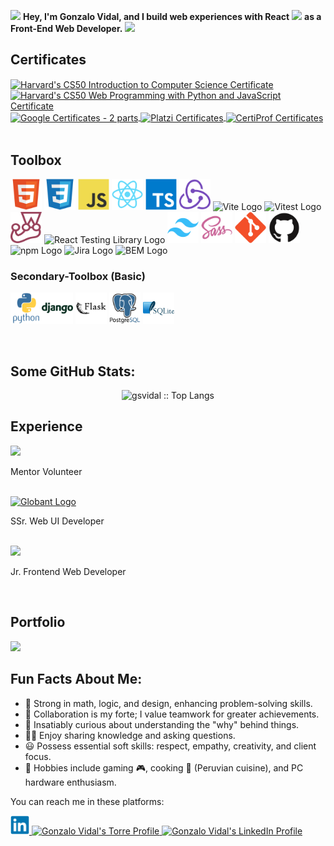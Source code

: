 <img src="https://raw.githubusercontent.com/MartinHeinz/MartinHeinz/master/wave.gif" width="30px"> **Hey, I'm Gonzalo Vidal, and I build web experiences with React** <img src="https://user-images.githubusercontent.com/74038190/212257467-871d32b7-e401-42e8-a166-fcfd7baa4c6b.gif" width="30px"> **as a Front-End Web Developer.** <img src="https://em-content.zobj.net/source/noto-emoji-animations/344/rocket_1f680.gif" width="30px">

## Certificates

<a class="certificates__icons-item" rel="noopener" target="_blank" href="https://certificates.cs50.io/d8442942-5daf-4ea7-99f5-8ee789cc3d01.pdf?size=letter">
  <img align=center src="https://i.postimg.cc/Nf9PqBDt/CS50X.png" alt="Harvard's CS50 Introduction to Computer Science Certificate" width="90" height="90" title="Harvard's CS50 Introduction to Computer Science">
</a>
<a class="certificates__icons-item" rel="noopener" target="_blank" href="https://cs50.harvard.edu/certificates/0b1c974d-8977-4d2c-ae28-26d4c7e12a4a">
  <img align=center src="https://i.postimg.cc/bYFFBsQL/CS50W.png" alt="Harvard's CS50 Web Programming with Python and JavaScript Certificate" width="90" height="90" title="Harvard's CS50 Web Programming with Python and JavaScript">
</a>
<a class="certificates__icons-item" rel="noopener" target="_blank" href="https://learndigital.withgoogle.com/activate/validate-certificate-code">
  <img align=center src="https://lh3.googleusercontent.com/5-yf7s6KGhPFu3hm8UwGnOwloyrEK5hVervmLKfbU1YVj5qwr0dqZ-I2BaleZ14smfc8sjIhnqHbmjS7VFAMZZwS9UQK_RlX6bFmAB8=-rw" alt="Google Certificates - 2 parts" width="120" title="Google - Web Development I & II Certificates">
</a>
<a class="certificates__icons-item" rel="noopener" target="_blank" href="https://platzi.com/p/gonzalovidal2020/">
  <img align=center src="https://upload.wikimedia.org/wikipedia/commons/thumb/3/32/Platzi.jpg/1200px-Platzi.jpg" alt="Platzi Certificates" width="100" title="Platzi: +30 Web Development Certificates">
</a>
<!-- <a class="certificates__icons-item" rel="noopener" target="_blank" href="https://www.udemy.com/certificate/UC-689f3797-fd77-49ac-8350-a525e8dd6ffd/">
  <img align=center src="https://companieslogo.com/img/orig/UDMY_BIG-4415d793.png?t=1635531363" alt="Udemy Certificate" width="100" title="Udemy: Test Driven Development Bootcamp">
</a> -->
<a class="certificates__icons-item" rel="noopener" target="_blank" href="https://www.credly.com/badges/233abc1a-291e-43b4-9aa4-0d97c5d0297f/linked_in?t=rhm3ox">
  <img align=center src="https://images.credly.com/size/340x340/images/4e3d6f9f-55d7-4ea7-b0e6-f4d4ff543e22/image.png" alt="CertiProf Certificates" width="100" title="CertiProf: Scrum Foundation Certificate">
</a>

<br />
<br />

## Toolbox

<img src="https://github.com/devicons/devicon/blob/master/icons/html5/html5-original.svg" alt="html5 Logo" width="50" height="50" title="HTML"/> <img src="https://github.com/devicons/devicon/blob/master/icons/css3/css3-original.svg" alt="css3 Logo" width="50" height="50"/>
<img src="https://github.com/devicons/devicon/blob/master/icons/javascript/javascript-original.svg" alt="JavaScript Logo" width="50" height="50"/>
<img src="https://github.com/devicons/devicon/blob/master/icons/react/react-original.svg" alt="React Logo" width="50" height="50"/>
<img src="https://github.com/devicons/devicon/blob/master/icons/typescript/typescript-original.svg" alt="Javascript Logo" width="50" height="50"/>
<img src="https://github.com/devicons/devicon/blob/master/icons/redux/redux-original.svg" alt="Redux Logo" width="50" height="50"/>
<img src="https://vitejs.dev/logo-with-shadow.png" alt="Vite Logo" width="50" height="50"/>
<img src="https://vitest.dev/logo-shadow.svg" alt="Vitest Logo" width="50" height="50"/>
<img src="https://github.com/devicons/devicon/blob/master/icons/jest/jest-plain.svg" alt="Jest Logo" width="50" height="50"/>
<img src="https://testing-library.com/img/octopus-64x64.png" alt="React Testing Library Logo" width="50" height="50"/>
<img src="https://raw.githubusercontent.com/devicons/devicon/1119b9f84c0290e0f0b38982099a2bd027a48bf1/icons/tailwindcss/tailwindcss-plain.svg" alt="Tailwind CSS Logo" width="50" height="50"/>
<img src="https://github.com/devicons/devicon/blob/master/icons/sass/sass-original.svg" alt="sass Logo" width="50" height="50"/>
<img src="https://github.com/devicons/devicon/blob/master/icons/git/git-original.svg" alt="git Logo" width="50" height="50"/>
<img src="https://github.com/devicons/devicon/blob/master/icons/github/github-original.svg" alt="github Logo" width="50" height="50"/>
<img src="https://i.postimg.cc/MZM45ndS/scrum.png" alt="npm Logo" width="50" height="50" />
<img src="https://cdn.icon-icons.com/icons2/2699/PNG/512/atlassian_jira_logo_icon_170511.png" alt="Jira Logo" width="50" height="50" />
<img src="https://devopedia.org/images/article/152/3612.1549627952.png" alt="BEM Logo" width="50" height="50" />
<br />

### Secondary-Toolbox (Basic)

<img src="https://raw.githubusercontent.com/devicons/devicon/55609aa5bd817ff167afce0d965585c92040787a/icons/python/python-original-wordmark.svg" alt="Python Logo" width="50" height="50"/><img src="https://raw.githubusercontent.com/devicons/devicon/55609aa5bd817ff167afce0d965585c92040787a/icons/django/django-plain-wordmark.svg" alt="Django Logo" width="50" height="50"/>
<img src="https://raw.githubusercontent.com/devicons/devicon/55609aa5bd817ff167afce0d965585c92040787a/icons/flask/flask-original-wordmark.svg" alt="Flask Logo" width="50" height="50"/>
<img src="https://raw.githubusercontent.com/devicons/devicon/55609aa5bd817ff167afce0d965585c92040787a/icons/postgresql/postgresql-original-wordmark.svg" alt="Python Logo" width="50" height="50"/>
<img src="https://raw.githubusercontent.com/devicons/devicon/55609aa5bd817ff167afce0d965585c92040787a/icons/sqlite/sqlite-original-wordmark.svg" alt="SQLite Logo" width="50" height="50"/>

<br />

## Some GitHub Stats:

<p align="center"><img src="https://github-readme-stats.vercel.app/api/top-langs/?username=gsvidal&langs_count=10&theme=radical&layout=compact" alt="gsvidal :: Top Langs" /></p>

<!-- [![trophy](https://github-profile-trophy.vercel.app/?username=gsvidal&theme=onedark)](https://github.com/gsvidal/github-profile-trophy) -->

<!-- <p align="center"><img src="https://github-readme-stats.vercel.app/api?username=gsvidal&show_icons=true&theme=radical" alt="gsvidal :: Profile Stats" /></p> -->

<!-- <p align="center"><img src="https://github-readme-streak-stats.herokuapp.com?user=gsvidal&theme=radical" alt="gsvidal :: Profile Stats" /></p> -->

## Experience 
<a href="https://codethedream.org/">
  <img src="https://undocuhub.us/wp-content/uploads/2022/05/CTD_Logo_Primary.png" width="180">
</a>
<p>Mentor Volunteer</p>
<br />

<a rel="noopener" target="_blank" href="https://www.globant.com/">
  <img src="https://seekvectorlogo.com/wp-content/uploads/2019/06/globant-vector-logo.png" alt="Globant Logo" width="150" title="Globant Logo">
</a>
<p>SSr. Web UI Developer</p>
<br />

<a href="https://bithug.dev">
  <img src="https://i.postimg.cc/Z51M9sQK/logo-2.png" width="80">
</a>
<p>Jr. Frontend Web Developer</p>

<br />

## Portfolio

<a href="https://gsvidal.github.io">
  <img src="https://i.postimg.cc/R0ZtsZxq/Z7x9Riw.gif" width="80">
</a>


## Fun Facts About Me:

- 🧠 Strong in math, logic, and design, enhancing problem-solving skills.
- 🤝 Collaboration is my forte; I value teamwork for greater achievements.
- 🤔 Insatiably curious about understanding the "why" behind things.
- 👨‍🏫 Enjoy sharing knowledge and asking questions.
- 😃 Possess essential soft skills: respect, empathy, creativity, and client focus.
- 🏃 Hobbies include gaming 🎮, cooking 🍛 (Peruvian cuisine), and PC hardware enthusiasm.


You can reach me in these platforms:

<a href="https://www.linkedin.com/in/gsvidal/">
    <img src="https://github.com/devicons/devicon/blob/master/icons/linkedin/linkedin-original.svg" alt="Gonzalo Vidal's LinkedIn Profile" height="30" width="30">
</a>
<a href="https://torre.co/en/gsvidal?s=loqGHPTaSq">
    <img src="https://i.postimg.cc/dt2PQ6h3/torre.png" alt="Gonzalo Vidal's Torre Profile" height="30" width="30">
</a>
<a href="https://www.instagram.com/gsvidal.web/">
    <img src="https://i.postimg.cc/0QMFT0g8/instagram.png" alt="Gonzalo Vidal's LinkedIn Profile" height="30" width="30">
</a>


